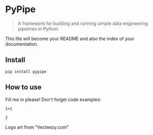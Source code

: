# PyPipe
> A framework for building and running simple data engineering pipelines in Python.


This file will become your README and also the index of your documentation.

## Install

`pip install pypipe`

## How to use

Fill me in please! Don't forget code examples:

```
1+1
```




    2



Logo art from “Vecteezy.com”
